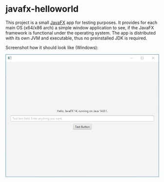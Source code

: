 javafx-helloworld
=================

This project is a small [JavaFX](https://openjfx.io/) app for testing purposes.
It provides for each main OS (x64/x86 arch) a simple window application to see, if the JavaFX framework is functional under the operating system.
The app is distributed with its own JVM and executable, thus no preinstalled JDK is required.

Screenshot how it should look like (Windows):

![Message, Textbox and Button in a Window](screenshot-win.png)
